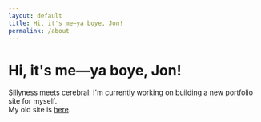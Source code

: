 ```yaml
---
layout: default
title: Hi, it's me—ya boye, Jon!
permalink: /about
---
```

# Hi, it's me—ya boye, Jon!

Sillyness meets cerebral: I'm currently working on building a new portfolio site for myself.  
My old site is [here](https://jonsimeon.com/).